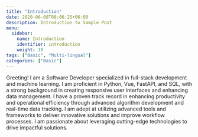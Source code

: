```yaml
---
title: "Introduction"
date: 2020-06-08T08:06:25+06:00
description: Introduction to Sample Post
menu:
  sidebar:
    name: Introduction
    identifier: introduction
    weight: 10
tags: ["Basic", "Multi-lingual"]
categories: ["Basic"]
---
```


Greeting! I am a Software Developer specialized in full-stack development and machine learning. I am proficient in Python, Vue, FastAPI, and SQL, with a strong background in creating responsive user interfaces and enhancing data management. I have a proven track record in enhancing productivity and operational efficiency through advanced algorithm development and real-time data tracking. I am adept at utilizing advanced tools and frameworks to deliver innovative solutions and improve workflow processes. I am passionate about leveraging cutting-edge technologies to drive impactful solutions.
